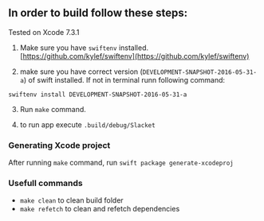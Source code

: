 ## In order to build follow these steps:

Tested on Xcode 7.3.1

1) Make sure you have `swiftenv` installed. [https://github.com/kylef/swiftenv](https://github.com/kylef/swiftenv)

2) make sure you have correct version (`DEVELOPMENT-SNAPSHOT-2016-05-31-a`) of swift installed.
If not in terminal runn following command:

```
swiftenv install DEVELOPMENT-SNAPSHOT-2016-05-31-a
```

3) Run `make` command.

4) to run app execute `.build/debug/Slacket`

### Generating Xcode project
After running `make` command, run `swift package generate-xcodeproj`

### Usefull commands
* `make clean` to clean build folder
* `make refetch` to clean and refetch dependencies